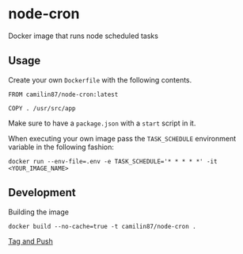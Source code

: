 # node-cron  
Docker image that runs node scheduled tasks

## Usage  
Create your own `Dockerfile` with the following contents.

```
FROM camilin87/node-cron:latest

COPY . /usr/src/app
```
Make sure to have a `package.json` with a `start` script in it.

When executing your own image pass the `TASK_SCHEDULE` environment variable in the following fashion:

```
docker run --env-file=.env -e TASK_SCHEDULE='* * * * *' -it <YOUR_IMAGE_NAME>
```


## Development  

Building the image

```
docker build --no-cache=true -t camilin87/node-cron .
```

[Tag and Push](https://docs.docker.com/mac/step_six/)
